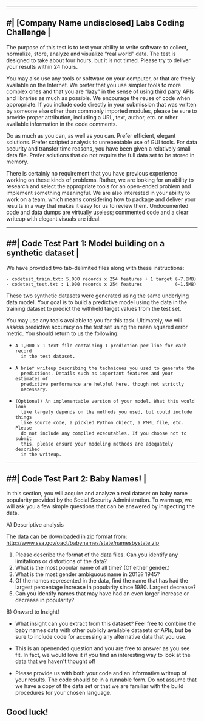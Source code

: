 --------------------------------------------------------------------------------
#|                  [Company Name undisclosed] Labs Coding Challenge                           | 
--------------------------------------------------------------------------------
The purpose of this test is to test your ability to write software to collect, 
normalize, store, analyze and visualize “real world” data. The test is designed 
to take about four hours, but it is not timed. Please try to deliver your 
results within 24 hours.

You may also use any tools or software on your computer, or that are freely 
available on the Internet. We prefer that you use simpler tools to more complex 
ones and that you are “lazy” in the sense of using third party APIs and 
libraries as much as possible. We encourage the reuse of code when appropriate. 
If you include code directly in your submission that was written by someone else 
other than commonly imported modules, please be sure to provide proper 
attribution, including a URL, text, author, etc. or other available information
in the code comments.

Do as much as you can, as well as you can. Prefer efficient, elegant solutions. 
Prefer scripted analysis to unrepeatable use of GUI tools. For data security and
transfer time reasons, you have been given a relatively small data file. Prefer 
solutions that do not require the full data set to be stored in memory.

There is certainly no requirement that you have previous experience working on 
these kinds of problems. Rather, we are looking for an ability to research and 
select the appropriate tools for an open-ended problem and implement something 
meaningful. We are also interested in your ability to work on a team, which 
means considering how to package and deliver your results in a way that makes 
it easy for us to review them. Undocumented code and data dumps are virtually 
useless; commented code and a clear writeup with elegant visuals are ideal. 


--------------------------------------------------------------------------------
##|         Code Test Part 1: Model building on a synthetic dataset              | 
--------------------------------------------------------------------------------

We have provided two tab-delimited files along with these instructions:

    - codetest_train.txt: 5,000 records x 254 features + 1 target (~7.8MB)
    - codetest_test.txt : 1,000 records x 254 features            (~1.5MB)

These two synthetic datasets were generated using the same underlying data 
model. Your goal is to build a predictive model using the data in the training 
dataset to predict the withheld target values from the test set. 

You may use any tools available to you for this task. Ultimately, we will
assess predictive accuracy on the test set using the mean squared error metric.
You should return to us the following:

-     A 1,000 x 1 text file containing 1 prediction per line for each record
        in the test dataset.

-     A brief writeup describing the techniques you used to generate the
        predictions. Details such as important features and your estimates of 
        predictive performance are helpful here, though not strictly 
        necessary.

-     (Optional) An implementable version of your model. What this would look
        like largely depends on the methods you used, but could include things
        like source code, a pickled Python object, a PMML file, etc. Please
        do not include any compiled executables. If you choose not to submit
        this, please ensure your modeling methods are adequately described 
        in the writeup.


--------------------------------------------------------------------------------
##|                       Code Test Part 2: Baby Names!                          |
--------------------------------------------------------------------------------

In this section, you will acquire and analyze a real dataset on baby name 
popularity provided by the Social Security Administration. To warm up, we will 
ask you a few simple questions that can be answered by inspecting the data.

A) Descriptive analysis

The data can be downloaded in zip format from:
http://www.ssa.gov/oact/babynames/state/namesbystate.zip

1.  Please describe the format of the data files. Can you identify any 
    limitations or distortions of the data?
2.  What is the most popular name of all time? (Of either gender.)
3.  What is the most gender ambiguous name in 2013? 1945?
4.  Of the names represented in the data, find the name that has had the largest 
    percentage increase in popularity since 1980. Largest decrease?
5.  Can you identify names that may have had an even larger increase or decrease 
    in popularity?


B) Onward to Insight!

- What insight can you extract from this dataset? Feel free to combine the baby 
names data with other publicly available datasets or APIs, but be sure to include 
code for accessing any alternative data that you use.

- This is an open­ended question and you are free to answer as you see fit. In 
fact, we would love it if you find an interesting way to look at the data that 
we haven't thought of! 

- Please provide us with both your code and an informative write­up of your 
results. The code should be in a runnable form. Do not assume that we have a 
copy of the data set or that we are familiar with the build procedures for your 
chosen language.

##                                  Good luck!
